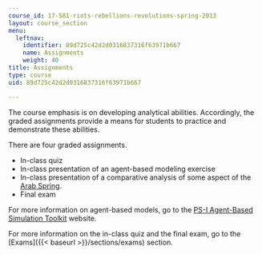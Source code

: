 ```yaml
---
course_id: 17-581-riots-rebellions-revolutions-spring-2013
layout: course_section
menu:
  leftnav:
    identifier: 89d725c42d2d0316837316f63971b667
    name: Assignments
    weight: 40
title: Assignments
type: course
uid: 89d725c42d2d0316837316f63971b667

---
```


The course emphasis is on developing analytical abilities. Accordingly, the graded assignments provide a means for students to practice and demonstrate these abilities.

There are four graded assignments.

*   In-class quiz
*   In-class presentation of an agent-based modeling exercise
*   In-class presentation of a comparative analysis of some aspect of the [Arab Spring](http://en.wikipedia.org/wiki/Arab_spring).
*   Final exam

For more information on agent-based models, go to the [PS-I Agent-Based Simulation Toolkit](http://www.polisci.upenn.edu/ps-i/index.html) website.

For more information on the in-class quiz and the final exam, go to the [Exams]({{< baseurl >}}/sections/exams) section.